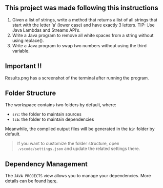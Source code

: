 ## This project was made following this instructions

1. Given a list of strings, write a method that returns a list of all strings that start with the letter ‘a’
(lower case) and have exactly 3 letters. TIP: Use Java Lambdas and Streams API’s.
2. Write a Java program to remove all white spaces from a string without using replace().
3. Write a Java program to swap two numbers without using the third variable.

## Important !!
Results.png has a screenshot of the terminal after running the program.

## Folder Structure

The workspace contains two folders by default, where:

- `src`: the folder to maintain sources
- `lib`: the folder to maintain dependencies

Meanwhile, the compiled output files will be generated in the `bin` folder by default.

> If you want to customize the folder structure, open `.vscode/settings.json` and update the related settings there.

## Dependency Management

The `JAVA PROJECTS` view allows you to manage your dependencies. More details can be found [here](https://github.com/microsoft/vscode-java-dependency#manage-dependencies).
